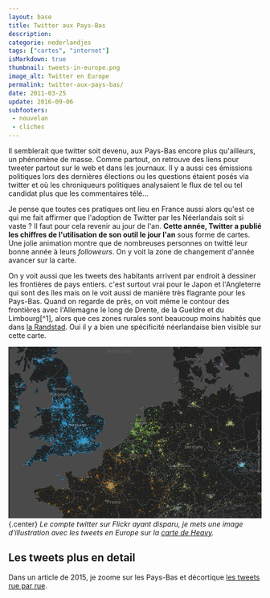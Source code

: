 ```yaml
---
layout: base
title: Twitter aux Pays-Bas
description: 
categorie: nederlandjes
tags: ["cartes", "internet"]
isMarkdown: true
thumbnail: tweets-in-europe.png
image_alt: Twitter en Europe
permalink: twitter-aux-pays-bas/
date: 2011-03-25
update: 2016-09-06
subfooters:
 - nouvelan
 - cliches
---
```




Il semblerait que twitter soit devenu, aux Pays-Bas encore plus qu'ailleurs, un phénomène de masse. Comme partout, on retrouve des liens pour tweeter partout sur le web et dans les journaux. Il y a aussi ces émissions politiques lors des dernières élections ou les questions étaient posés via twitter et où les chroniqueurs politiques analysaient le flux de tel ou tel candidat plus que les commentaires télé...

Je pense que toutes ces pratiques ont lieu en France aussi alors qu'est ce qui me fait affirmer que l'adoption de Twitter par les Néerlandais soit si vaste ? Il faut pour cela revenir au jour de l'an. **Cette année, Twitter a publié les chiffres de l'utilisation de son outil le jour l'an** sous forme de cartes. Une jolie animation montre que de nombreuses personnes on twitté leur bonne année à leurs *followeurs*. On y voit la zone de changement d'année avancer sur la carte.

<!--excerpt-->

<!-- HTML Gone
<div class="flex flex-col items-center">
<object type="application/x-shockwave-flash" width="400" height="201" data="http://www.flickr.com/apps/video/stewart.swf?v=71377" classid="clsid:D27CDB6E-AE6D-11cf-96B8-444553540000"> <param name="flashvars" value="intl_lang=en-us&photo_secret=f1c75607f0&photo_id=5330386295"></param> <param name="movie" value="http://www.flickr.com/apps/video/stewart.swf?v=71377"></param> <param name="bgcolor" value="#000000"></param> <param name="allowFullScreen" value="true"></param><embed type="application/x-shockwave-flash" src="http://www.flickr.com/apps/video/stewart.swf?v=71377" bgcolor="#000000" allowfullscreen="true" flashvars="intl_lang=en-us&photo_secret=f1c75607f0&photo_id=5330386295" height="201" width="400"></embed></object>
</div>
<!-- / HTML -->

On y voit aussi que les tweets des habitants arrivent par endroit à dessiner les frontières de pays entiers. c'est surtout vrai pour le Japon et l'Angleterre qui sont des îles mais on le voit aussi de manière très flagrante pour les Pays-Bas. Quand on regarde de prês, on voit même le contour des frontières avec l'Allemagne le long de Drente, de la Gueldre et du Limbourg[^1], alors que ces zones rurales sont beaucoup moins habités que dans [la Randstad](/le-randstad). Oui il y a bien une spécificité néerlandaise bien visible sur cette carte.

![Carte de twitter en Europe](tweets-in-europe.png){.center}
*Le compte twitter sur Flickr ayant disparu, je mets une image d'illustration avec les tweets en Europe sur la [carte de Heavy](https://scl2-04-gpu03.mapd.com/).*

<!-- Gone
[![http://farm6.static.flickr.com/5250/5331000428_b960498abe.jpg](Carte de twitter en Europe){.center}](http://www.flickr.com/photos/twitteroffice/5331000428/sizes/o/in/photostream/) -->


## Les tweets plus en detail


Dans un article de 2015, je zoome sur les Pays-Bas et décortique [les tweets rue par rue](/Twitter-aux-Pays-Bas--rue-par-rue).
